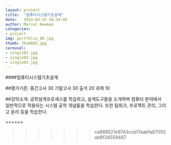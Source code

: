 ```yaml
---
layout: project
title:  "컴퓨터시스템기초설계"
date:   2014-04-25 16:54:46
author: Marcel Newman
categories:
- project
img: portfolio_06.jpg
thumb: thumb02.jpg
carousel:
- single01.jpg
- single02.jpg
- single03.jpg
---
```

####컴퓨터시스템기초설계

##평가기준:
중간고사 30 기말고사 30 출석 20 과제 10 

##강의소개:
공학설계프로세스를 학습하고, 설계도구들을 소개하며 컴퓨터 분야에서 일반적으로 적용되는 시스템 공학 개념들을 학습한다. 또한 팀워크, 프로젝트 관리, 그리고 윤리 등을 학습한다.


======

 
>>>>>>> ca888521e9743ccb17aabfa87050ab8f34559487
